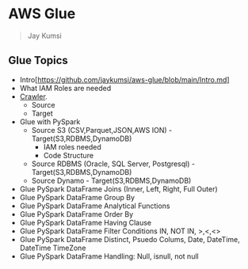 # AWS Glue
> Jay Kumsi

## Glue Topics
* Intro[https://github.com/jaykumsi/aws-glue/blob/main/Intro.md]
* What IAM Roles are needed
* [Crawler](AWS-GLUE-Crawler.md).
   * Source
   * Target
* Glue with PySpark
    * Source S3 (CSV,Parquet,JSON,AWS ION) - Target(S3,RDBMS,DynamoDB)
        * IAM roles needed
        * Code Structure
    * Source RDBMS (Oracle, SQL Server, Postgresql) - Target(S3,RDBMS,DynamoDB) 
    * Source Dynamo - Target(S3,RDBMS,DynamoDB)
* Glue PySpark DataFrame Joins (Inner, Left, Right, Full Outer)
* Glue PySpark DataFrame Group By
* Glue PySpark DataFrame Analytical Functions
* Glue PySpark DataFrame Order By
* Glue PySpark DataFrame Having Clause
* Glue PySpark DataFrame Filter Conditions IN, NOT IN, >,<,<>
* Glue PySpark DataFrame Distinct, Psuedo Colums, Date, DateTime, DateTime TimeZone
* Glue PySpark DataFrame Handling: Null, isnull, not null
